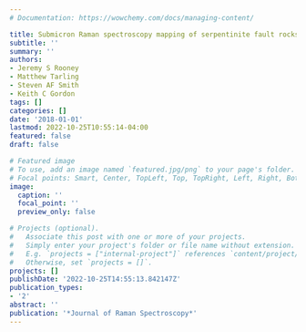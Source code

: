 ```yaml
---
# Documentation: https://wowchemy.com/docs/managing-content/

title: Submicron Raman spectroscopy mapping of serpentinite fault rocks
subtitle: ''
summary: ''
authors:
- Jeremy S Rooney
- Matthew Tarling
- Steven AF Smith
- Keith C Gordon
tags: []
categories: []
date: '2018-01-01'
lastmod: 2022-10-25T10:55:14-04:00
featured: false
draft: false

# Featured image
# To use, add an image named `featured.jpg/png` to your page's folder.
# Focal points: Smart, Center, TopLeft, Top, TopRight, Left, Right, BottomLeft, Bottom, BottomRight.
image:
  caption: ''
  focal_point: ''
  preview_only: false

# Projects (optional).
#   Associate this post with one or more of your projects.
#   Simply enter your project's folder or file name without extension.
#   E.g. `projects = ["internal-project"]` references `content/project/deep-learning/index.md`.
#   Otherwise, set `projects = []`.
projects: []
publishDate: '2022-10-25T14:55:13.842147Z'
publication_types:
- '2'
abstract: ''
publication: '*Journal of Raman Spectroscopy*'
---
```

